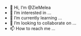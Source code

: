 - 👋 Hi, I’m @ZieMelea
- 👀 I’m interested in ...
- 🌱 I’m currently learning ...
- 💞️ I’m looking to collaborate on ...
- 📫 How to reach me ...

<!---
ZieMelea/ZieMelea is a ✨ special ✨ repository because its `README.md` (this file) appears on your GitHub profile.
You can click the Preview link to take a look at your changes.
--->
